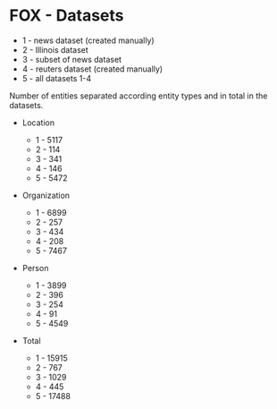 FOX - Datasets
===============

* 1 - news dataset (created manually)
* 2 - Illinois dataset
* 3 - subset of news dataset
* 4 - reuters dataset (created manually)
* 5 - all datasets 1-4


Number of entities separated according entity types and in total in the datasets.

* Location
    - 1 - 5117
    - 2 - 114
    - 3 - 341
    - 4 - 146
    - 5 - 5472

* Organization
    - 1 - 6899
    - 2 - 257
    - 3 - 434
    - 4 - 208
    - 5 - 7467

* Person
    - 1 - 3899
    - 2 - 396
    - 3 - 254
    - 4 - 91
    - 5 - 4549

* Total
    - 1 - 15915
    - 2 - 767
    - 3 - 1029
    - 4 - 445
    - 5 - 17488